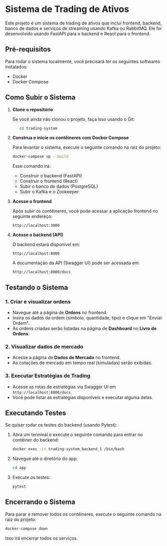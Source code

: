 
# Sistema de Trading de Ativos

Este projeto é um sistema de trading de ativos que inclui frontend, backend, banco de dados e serviços de streaming usando Kafka ou RabbitMQ. Ele foi desenvolvido usando FastAPI para o backend e React para o frontend.

## Pré-requisitos

Para rodar o sistema localmente, você precisará ter os seguintes softwares instalados:

- Docker
- Docker Compose

## Como Subir o Sistema

1. **Clone o repositório**

   Se você ainda não clonou o projeto, faça isso usando o Git:
   
   ```bash
      cd trading-system
   ```

2. **Construa e inicie os contêineres com Docker Compose**

   Para levantar o sistema, execute o seguinte comando na raiz do projeto:

   ```bash
   docker-compose up --build
   ```

   Esse comando irá:
   - Construir o backend (FastAPI)
   - Construir o frontend (React)
   - Subir o banco de dados (PostgreSQL)
   - Subir o Kafka e o Zookeeper

3. **Acesse o frontend**

   Após subir os contêineres, você pode acessar a aplicação frontend no seguinte endereço:

   ```
   http://localhost:3000
   ```

4. **Acesse o backend (API)**

   O backend estará disponível em:

   ```
   http://localhost:8000
   ```

   A documentação da API (Swagger UI) pode ser acessada em:

   ```
   http://localhost:8000/docs
   ```

## Testando o Sistema

### 1. **Criar e visualizar ordens**

- Navegue até a página de **Ordens** no frontend.
- Insira os dados da ordem (símbolo, quantidade, tipo) e clique em "Enviar Ordem".
- As ordens criadas serão listadas na página de **Dashboard** no **Livro de Ordens**.

### 2. **Visualizar dados de mercado**

- Acesse a página de **Dados de Mercado** no frontend.
- As cotações de mercado em tempo real (simuladas) serão exibidas.

### 3. **Executar Estratégias de Trading**

- Acesse as rotas de estratégias via Swagger UI em `http://localhost:8000/docs`.
- Você pode listar as estratégias disponíveis e executar alguma delas.

## Executando Testes

Se quiser rodar os testes do backend (usando Pytest):

1. Abra um terminal e execute o seguinte comando para entrar no contêiner do backend:

   ```bash
   docker exec -it trading-system_backend_1 /bin/bash
   ```

2. Navegue até o diretório do app:

   ```bash
   cd app
   ```

3. Execute os testes:

   ```bash
   pytest
   ```

## Encerrando o Sistema

Para parar e remover todos os contêineres, execute o seguinte comando na raiz do projeto:

```bash
docker-compose down
```

Isso irá encerrar todos os serviços.

